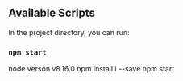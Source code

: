 ## Available Scripts

In the project directory, you can run:

### `npm start`

node verson v8.16.0
npm install i --save
npm start
